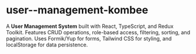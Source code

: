 # user--management-kombee
A **User Management System** built with React, TypeScript, and Redux Toolkit. Features CRUD operations, role-based access, filtering, sorting, and pagination. Uses Formik/Yup for forms, Tailwind CSS for styling, and localStorage for data persistence.
